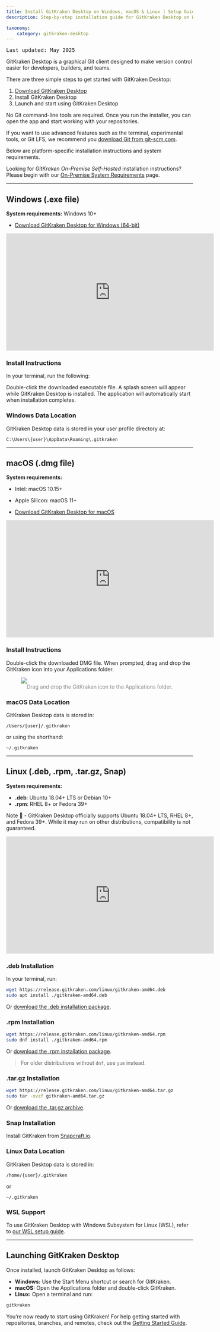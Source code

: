 ```yaml
---
title: Install GitKraken Desktop on Windows, macOS & Linux | Setup Guide
description: Step-by-step installation guide for GitKraken Desktop on Windows, macOS, and Linux. Includes system requirements, video tutorials, and tips for WSL users.

taxonomy:
    category: gitkraken-desktop
---
```

<kbd>Last updated: May 2025</kbd>

GitKraken Desktop is a graphical Git client designed to make version control easier for developers, builders, and teams.

There are three simple steps to get started with GitKraken Desktop:

1. [Download GitKraken Desktop](https://gitkraken.com/download?product=gitkraken&source=help_center)
2. Install GitKraken Desktop
3. Launch and start using GitKraken Desktop

No Git command-line tools are required. Once you run the installer, you can open the app and start working with your repositories.

If you want to use advanced features such as the terminal, experimental tools, or Git LFS, we recommend you [download Git from git-scm.com](https://git-scm.com/).

Below are platform-specific installation instructions and system requirements.

<div class='callout callout--basic'>
    <p>Looking for <em>GitKraken On-Premise Self-Hosted</em> installation instructions? Please begin with our <a href="/enterprise/system-requirements">On-Premise System Requirements</a> page.</p>
</div>

---

## Windows (.exe file)

**System requirements:** Windows 10+

- [Download GitKraken Desktop for Windows (64-bit)](https://gitkraken.com/download/windows64)

<div class='embed-container embed-container--16-9'>
    <iframe width="560" height="315" src="https://www.youtube.com/embed/obIK_732_9M?ecver=1" frameborder="0" allowfullscreen></iframe>
</div>

### Install Instructions

In your terminal, run the following:

Double-click the downloaded executable file. A splash screen will appear while GitKraken Desktop is installed. The application will automatically start when installation completes.

### Windows Data Location

GitKraken Desktop data is stored in your user profile directory at:

```
C:\Users\{user}\AppData\Roaming\.gitkraken
```

---

## macOS (.dmg file)

**System requirements:**
- Intel: macOS 10.15+
- Apple Silicon: macOS 11+

- [Download GitKraken Desktop for macOS](https://gitkraken.com/download/mac?product=gitkraken&source=help_center)

<div class='embed-container embed-container--16-9'>
    <iframe width="560" height="315" src="https://www.youtube.com/embed/22HD1ZnNytk?ecver=1" frameborder="0" allowfullscreen></iframe>
</div>

### Install Instructions

Double-click the downloaded DMG file. When prompted, drag and drop the GitKraken icon into your Applications folder.

<figure class='figure center'>
    <img src="/wp-content/uploads/mac-install.png" class="help-center-img img-bordered">
    <figcaption style="text-align: center; color: #888;">Drag and drop the GitKraken icon to the Applications folder.</figcaption>
</figure>

### macOS Data Location

GitKraken Desktop data is stored in:

```
/Users/{user}/.gitkraken
```

or using the shorthand:

```
~/.gitkraken
```

---

## Linux (.deb, .rpm, .tar.gz, Snap)

**System requirements:**
- **.deb**: Ubuntu 18.04+ LTS or Debian 10+
- **.rpm**: RHEL 8+ or Fedora 39+

<div class='callout callout--warning'>
    <p>Note 📝 - GitKraken Desktop officially supports Ubuntu 18.04+ LTS, RHEL 8+, and Fedora 39+. While it may run on other distributions, compatibility is not guaranteed.</p>
</div>

<div class='embed-container embed-container--16-9'>
    <iframe width="560" height="315" src="https://www.youtube.com/embed/Cx4aQzlMSw4?ecver=1" frameborder="0" allowfullscreen></iframe>
</div>

### .deb Installation
In your terminal, run:
```bash
wget https://release.gitkraken.com/linux/gitkraken-amd64.deb
sudo apt install ./gitkraken-amd64.deb
```
Or [download the .deb installation package](https://gitkraken.com/download/linux-deb?product=gitkraken&source=help_center).

### .rpm Installation
```bash
wget https://release.gitkraken.com/linux/gitkraken-amd64.rpm
sudo dnf install ./gitkraken-amd64.rpm
```
Or [download the .rpm installation package](https://gitkraken.com/download/linux-rpm?product=gitkraken&source=help_center).

> For older distributions without `dnf`, use `yum` instead.

### .tar.gz Installation
```bash
wget https://release.gitkraken.com/linux/gitkraken-amd64.tar.gz
sudo tar -xvzf gitkraken-amd64.tar.gz
```
Or [download the .tar.gz archive](https://gitkraken.com/download/linux-gzip?product=gitkraken&source=help_center).

### Snap Installation

Install GitKraken from [Snapcraft.io](https://snapcraft.io/gitkraken?product=gitkraken&source=help_center).

### Linux Data Location

GitKraken Desktop data is stored in:

```
/home/{user}/.gitkraken
```

or

```
~/.gitkraken
```

### WSL Support

To use GitKraken Desktop with Windows Subsystem for Linux (WSL), refer to [our WSL setup guide](https://help.gitkraken.com/gitkraken-desktop/windows-subsystem-for-linux/).

---

## Launching GitKraken Desktop

Once installed, launch GitKraken Desktop as follows:

- **Windows:** Use the Start Menu shortcut or search for GitKraken.
- **macOS:** Open the Applications folder and double-click GitKraken.
- **Linux:** Open a terminal and run:

```bash
gitkraken
```

You’re now ready to start using GitKraken! For help getting started with repositories, branches, and remotes, check out the [Getting Started Guide](https://help.gitkraken.com/gitkraken-client/introduction-to-gitkraken-client/).

